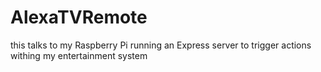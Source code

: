 # AlexaTVRemote

this talks to my Raspberry Pi running an Express server to trigger actions withing my entertainment system
